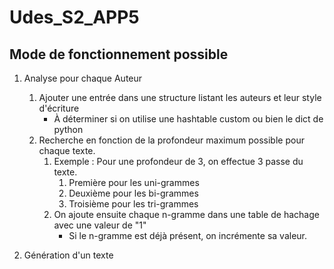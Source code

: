 # Udes_S2_APP5

## Mode de fonctionnement possible
1. Analyse pour chaque Auteur
   1. Ajouter une entrée dans une structure listant les auteurs et leur style d'écriture
      * À déterminer si on utilise une hashtable custom ou bien le dict de python
   2. Recherche en fonction de la profondeur maximum possible pour chaque texte.
      1. Exemple : Pour une profondeur de 3, on effectue 3 passe du texte.
         1. Première pour les uni-grammes
         2. Deuxième pour les bi-grammes
         3. Troisième pour les tri-grammes
      2. On ajoute ensuite chaque n-gramme dans une table de hachage avec une valeur de "1"
         * Si le n-gramme est déjà présent, on incrémente sa valeur.

1. Génération d'un texte 